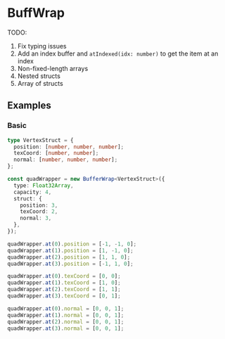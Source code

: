 # BuffWrap

TODO:

1. Fix typing issues
2. Add an index buffer and `atIndexed(idx: number)` to get the item at an index
3. Non-fixed-length arrays
4. Nested structs
5. Array of structs

## Examples

### Basic

```ts
type VertexStruct = {
  position: [number, number, number];
  texCoord: [number, number];
  normal: [number, number, number];
};

const quadWrapper = new BufferWrap<VertexStruct>({
  type: Float32Array,
  capacity: 4,
  struct: {
    position: 3,
    texCoord: 2,
    normal: 3,
  },
});

quadWrapper.at(0).position = [-1, -1, 0];
quadWrapper.at(1).position = [1, -1, 0];
quadWrapper.at(2).position = [1, 1, 0];
quadWrapper.at(3).position = [-1, 1, 0];

quadWrapper.at(0).texCoord = [0, 0];
quadWrapper.at(1).texCoord = [1, 0];
quadWrapper.at(2).texCoord = [1, 1];
quadWrapper.at(3).texCoord = [0, 1];

quadWrapper.at(0).normal = [0, 0, 1];
quadWrapper.at(1).normal = [0, 0, 1];
quadWrapper.at(2).normal = [0, 0, 1];
quadWrapper.at(3).normal = [0, 0, 1];
```
